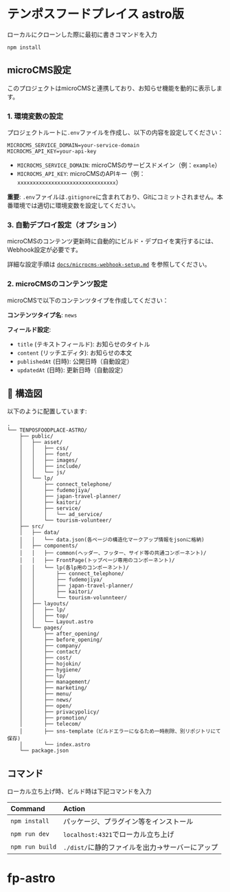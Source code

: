 # テンポスフードプレイス astro版

ローカルにクローンした際に最初に書きコマンドを入力
```
npm install
```

## microCMS設定

このプロジェクトはmicroCMSと連携しており、お知らせ機能を動的に表示します。

### 1. 環境変数の設定

プロジェクトルートに`.env`ファイルを作成し、以下の内容を設定してください：

```env
MICROCMS_SERVICE_DOMAIN=your-service-domain
MICROCMS_API_KEY=your-api-key
```

- `MICROCMS_SERVICE_DOMAIN`: microCMSのサービスドメイン（例：`example`）
- `MICROCMS_API_KEY`: microCMSのAPIキー（例：`xxxxxxxxxxxxxxxxxxxxxxxxxxxxxxxx`）

**重要**: `.env`ファイルは`.gitignore`に含まれており、Gitにコミットされません。本番環境では適切に環境変数を設定してください。

### 3. 自動デプロイ設定（オプション）

microCMSのコンテンツ更新時に自動的にビルド・デプロイを実行するには、Webhook設定が必要です。

詳細な設定手順は [`docs/microcms-webhook-setup.md`](./docs/microcms-webhook-setup.md) を参照してください。

### 2. microCMSのコンテンツ設定

microCMSで以下のコンテンツタイプを作成してください：

**コンテンツタイプ名**: `news`

**フィールド設定**:
- `title` (テキストフィールド): お知らせのタイトル
- `content` (リッチエディタ): お知らせの本文
- `publishedAt` (日時): 公開日時（自動設定）
- `updatedAt` (日時): 更新日時（自動設定）

## 🚀 構造図

以下のように配置しています:

```text
.
└── TENPOSFOODPLACE-ASTRO/
    ├── public/
    │   ├── asset/
    │   │   ├── css/
    │   │   ├── font/
    │   │   ├── images/
    │   │   ├── include/
    │   │   └── js/
    │   └── lp/
    │       ├── connect_telephone/
    │       ├── fudemojiya/
    │       ├── japan-travel-planner/
    │       ├── kaitori/
    │       ├── service/
    │       │   └── ad_service/
    │       └── tourism-volunteer/
    ├── src/
    │   ├── data/
    │   │   └── data.json(各ページの構造化マークアップ情報をjsonに格納)
    │   ├── components/
    │   │   ├── common(ヘッダー、フッター、サイド等の共通コンポーネント)/
    │   │   ├── FrontPage(トップページ専用のコンポーネント)/
    │   │   └── lp(各lp用のコンポーネント)/
    │   │       ├── connect_telephone/
    │   │       ├── fudemojiya/
    │   │       ├── japan-travel-planner/
    │   │       ├── kaitori/
    │   │       └── tourism-volunnteer/
    │   ├── layouts/
    │   │   ├── lp/
    │   │   ├── top/
    │   │   └── Layout.astro
    │   └── pages/
    │       ├── after_opening/
    │       ├── before_opening/
    │       ├── company/
    │       ├── contact/
    │       ├── cost/
    │       ├── hojokin/
    │       ├── hygiene/
    │       ├── lp/
    │       ├── management/
    │       ├── marketing/
    │       ├── menu/
    │       ├── news/
    │       ├── open/
    │       ├── privacypolicy/
    │       ├── promotion/
    │       ├── telecom/
    │       ├── sns-template（ビルドエラーになるため一時削除、別リポジトリにて保存)
    │       └── index.astro
    └── package.json
```


## コマンド

ローカル立ち上げ時、ビルド時は下記コマンドを入力

| Command                   | Action                                           |
| :------------------------ | :----------------------------------------------- |
| `npm install`             | パッケージ、プラグイン等をインストール                  |
| `npm run dev`             | `localhost:4321`でローカル立ち上げ                  |
| `npm run build`           | `./dist/`に静的ファイルを出力->サーバーにアップ         |



# fp-astro
